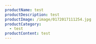```yaml
---
productName: test
productDescription: test
productImage: /image/0172017111254.jpg
productCategory:
  - test
productContent: test
---
```


